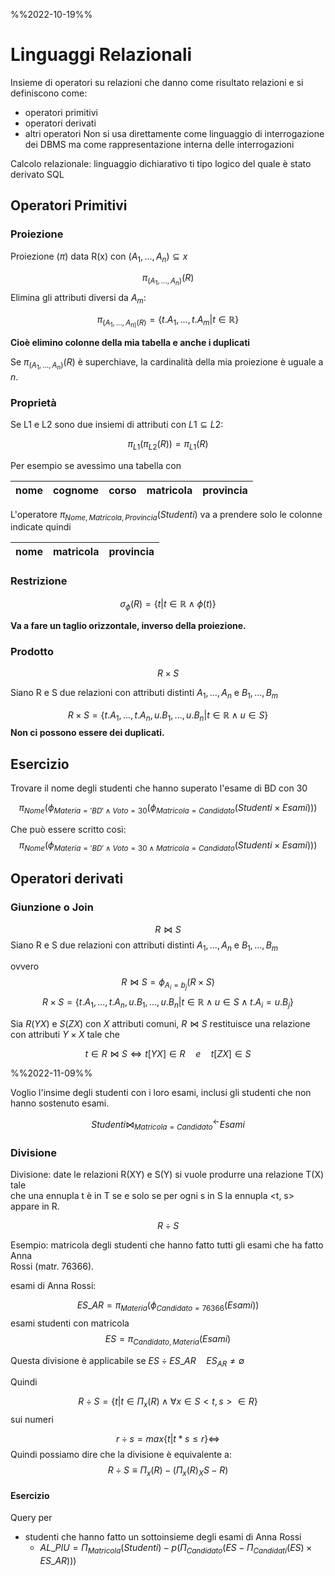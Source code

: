 %%2022-10-19%%

# Linguaggi Relazionali

Insieme di operatori su relazioni che danno come risultato relazioni e si definiscono come:
- operatori primitivi
- operatori derivati
- altri operatori
Non si usa direttamente come linguaggio di interrogazione dei DBMS ma come rappresentazione interna delle interrogazioni

Calcolo relazionale: linguaggio dichiarativo ti tipo logico del quale è stato derivato SQL

## Operatori Primitivi


### Proiezione

Proiezione ($\pi$) data R(x) con $(A_1, ... , A_n) \subseteq x$ 

$$\pi_{(A_1, ... , A_n)} (R)$$
Elimina gli attributi diversi da $A_m$:

$$\pi_{(A_1, ... , A_{n)} (R)}= \{t.A_{1}, ... ,t.A_{m} |  t \in \mathbb{R} \}$$

**Cioè elimino colonne della mia tabella e anche i duplicati**

Se $\pi_{(A_1, ... , A_n)} (R)$ è superchiave, la cardinalità della mia proiezione è uguale a $n$.

### Proprietà 

Se L1 e L2 sono due insiemi di attributi con $L1 \subseteq L2$:

$$\pi_{L1}(\pi_{L2}(R)) = \pi_{L1}(R)$$

Per esempio se avessimo una tabella con 

| nome | cognome | corso | matricola | provincia |
| ---- | ------- | ----- | --------- | --------- |
  
L'operatore $\pi_{Nome,Matricola,Provincia}(Studenti)$ va a prendere solo le colonne indicate quindi 

| nome | matricola | provincia |
| ---- | --------- | --------- |

  
### Restrizione

$$\sigma_{\phi}(R) = \{ t | t \in \mathbb{R} \land \phi(t) \}$$

**Va a fare un taglio orizzontale, inverso della proiezione.**

### Prodotto

$$R \times S$$

Siano R e S due relazioni con attributi distinti $A_{1}, ..., A_{n}$ e $B_{1}, ..., B_{m}$

$$R \times S = \{ t.A_{1}, ..., t.A_{n}, u.B_{1}, ..., u.B_{n}  | t \in \mathbb{R} \land u \in S \}$$
**Non ci possono essere dei duplicati.**


## Esercizio 

Trovare il nome degli studenti che hanno superato l'esame di BD con 30

$$\pi_{Nome}(\phi_{Materia='BD' \land Voto=30}( \phi_{Matricola=Candidato}(Studenti \times Esami)))$$

Che può essere scritto così:
$$\pi_{Nome}(\phi_{Materia='BD' \land Voto=30 \land Matricola=Candidato}(Studenti \times Esami)))$$

## Operatori derivati

### Giunzione o Join

$$R \bowtie S$$
Siano R e S due relazioni con attributi distinti $A_{1}, ..., A_{n}$ e $B_{1}, ..., B_{m}$

ovvero
$$R \bowtie S = \phi_{A_{i}=b_{j}}(R \times S)$$
$$R \times S = \{ t.A_{1}, ..., t.A_{n}, u.B_{1}, ..., u.B_{n}  | t \in \mathbb{R} \land u \in S \land t.A_{i} = u.B_{j} \}$$

Sia $R(YX)$ e $S(ZX)$ con $X$ attributi comuni, $R \bowtie S$ restituisce una relazione con attributi $Y \times X$ tale che 

$$t \in R \bowtie S \iff t[YX] \in R \quad e \quad t[ZX] \in S$$


%%2022-11-09%%

Voglio l'insime degli studenti con i loro esami, inclusi gli studenti che non hanno sostenuto esami.

$$Studenti \bowtie_{Matricola = Candidato}^{\leftarrow} Esami$$

### Divisione

Divisione: date le relazioni R(XY) e S(Y) si vuole produrre una relazione T(X) tale  
che una ennupla t è in T se e solo se per ogni s in S la ennupla <t, s> appare in R.

$$R \div S$$

Esempio: matricola degli studenti che hanno fatto tutti gli esami che ha fatto Anna  
Rossi (matr. 76366).

esami di Anna Rossi:

$$ES\_AR= \pi_{Materia}(\phi_{Candidato=76366}(Esami))$$
esami studenti con matricola
$$ES = \pi_{Candidato,Materia}(Esami)$$

Questa divisione è applicabile se $ES \div ES\_{AR} \quad ES_{AR}\neq \emptyset$

Quindi

$$R \div S = \{ t | t \in \Pi_{x} (R) \land \forall x \in S < t,s > \in R \}$$
sui numeri 

$$r \div s = max\{t | t*s \leq r \} \iff $$
Quindi possiamo dire che la divisione è equivalente a:
$$R \div S \equiv \Pi_{x}(R) - (\Pi_{x}(R)_{X}S- R)$$

#### Esercizio  
Query per  
- studenti che hanno fatto un sottoinsieme degli esami di Anna Rossi  
	- $AL\_PIU= \Pi_{Matricola}(Studenti) - p(\Pi_{Candidato}( ES - \Pi_{Candidati}(ES) \times ES\_AR)))$
